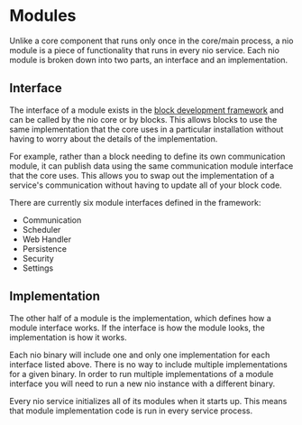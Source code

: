 # Modules

Unlike a core component that runs only once in the core/main process, a nio module is a piece of functionality that runs in every nio service. Each nio module is broken down into two parts, an interface and an implementation.

## Interface
The interface of a module exists in the [block development framework](/blocks/block-development/framework.html) and can be called by the nio core or by blocks. This allows blocks to use the same implementation that the core uses in a particular installation without having to worry about the details of the implementation.

For example, rather than a block needing to define its own communication module, it can publish data using the same communication module interface that the core uses. This allows you to swap out the implementation of a service's communication without having to update all of your block code.

There are currently six module interfaces defined in the framework:
* Communication
* Scheduler
* Web Handler
* Persistence
* Security
* Settings

## Implementation

The other half of a module is the implementation, which defines how a module interface works. If the interface is how the module looks, the implementation is how it works.

Each nio binary will include one and only one implementation for each interface listed above. There is no way to include multiple implementations for a given binary. In order to run multiple implementations of a module interface you will need to run a new nio instance with a different binary.

Every nio service initializes all of its modules when it starts up. This means that module implementation code is run in every service process.
